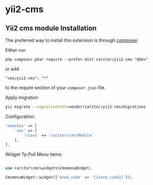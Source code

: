 yii2-cms
=========

Yii2 cms module
Installation
------------

The preferred way to install this extension is through [composer](http://getcomposer.org/download/).

Either run

```
php composer.phar require --prefer-dist caritor/yii2-cms "@dev"
```

or add

```
"cms/yii2-cms": "*"
```

to the require section of your `composer.json` file.

Apply migration
```sh
yii migrate --migrationPath=vendor/caritor/yii2-cms/migrations
```

Configuration:

```php
'modules' => [
    'cms' => [
        'class' => 'caritor\cms\Module'
    ],
],
```

Widget Tp Pull Menu items:

```php

use caritor\cms\widgets\CmsmenuWidget;

CmsmenuWidget::widget(['area_code' => '{{area_code}}']);

```